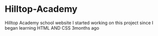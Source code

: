 # Hilltop-Academy
Hilltop Academy school website
I started working on this project since I began
learning HTML AND CSS 3months ago
